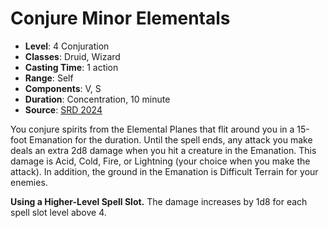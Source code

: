 # Conjure Minor Elementals

- **Level**: 4 Conjuration
- **Classes**: Druid, Wizard
- **Casting Time**: 1 action
- **Range**: Self
- **Components**: V, S
- **Duration**: Concentration, 10 minute
- **Source**: [SRD 2024](../../../srds/SRD_2024.pdf)

You conjure spirits from the Elemental Planes that flit around you in a 15-foot Emanation for the duration. Until the spell ends, any attack you make deals an extra 2d8 damage when you hit a creature in the Emanation. This damage is Acid, Cold, Fire, or Lightning (your choice when you make the attack). In addition, the ground in the Emanation is Difficult Terrain for your enemies.

**Using a Higher-Level Spell Slot.** The damage increases by 1d8 for each spell slot level above 4.
